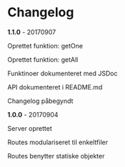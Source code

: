 # Changelog

**1.1.0** - 20170907

Oprettet funktion: getOne

Oprettet funktion: getAll

Funktinoer dokumenteret med JSDoc

API dokumenteret i README.md 

Changelog påbegyndt



**1.0.0** - 20170904

Server oprettet

Routes modulariseret til enkeltfiler

Routes benytter statiske objekter


